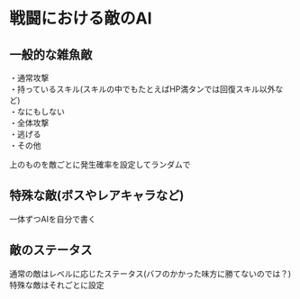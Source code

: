 # 戦闘における敵のAI

## 一般的な雑魚敵

・通常攻撃  
・持っているスキル(スキルの中でもたとえばHP満タンでは回復スキル以外など)  
・なにもしない  
・全体攻撃  
・逃げる  
・その他  

上のものを敵ごとに発生確率を設定してランダムで


## 特殊な敵(ボスやレアキャラなど)

一体ずつAIを自分で書く

## 敵のステータス

通常の敵はレベルに応じたステータス(バフのかかった味方に勝てないのでは？)  
特殊な敵はそれごとに設定  
